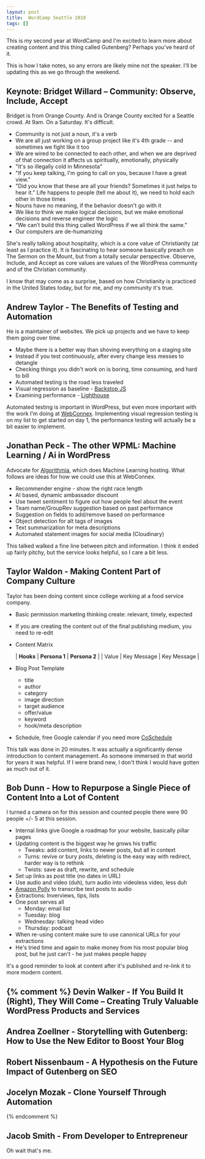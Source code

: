 ```yaml
---
layout: post
title:  WordCamp Seattle 2018
tags: []
---
```

This is my second year at WordCamp and I'm excited to learn more about creating content and this thing called Gutenberg? Perhaps you've heard of it.

This is how I take notes, so any errors are likely mine not the speaker. I'll be updating this as we go through the weekend.

Keynote: Bridget Willard – Community: Observe, Include, Accept
--------------------------------------------------------------
Bridget is from Orange County. And is Orange County excited for a Seattle crowd. At 9am. On a Saturday. It's difficult.

+ Community is not just a noun, it's a verb
+ We are all just working on a group project like it's 4th grade -- and sometimes we fight like it too
+ We are wired to be connected to each other, and when we are deprived of that connection it affects us spiritually, emotionally, physically
+ "It's so illegally cold in Minnesota"
+ "If you keep talking, I'm going to call on you, because I have a great view."
+ "Did you know that these are all your friends? Sometimes it just helps to hear it." Life happens to people (tell me about it), we need to hold each other in those times
+ Nouns have no meaning, if the behavior doesn't go with it
+ We like to think we make logical decisions, but we make emotional decisions and reverse engineer the logic
+ “We can’t build this thing called WordPress if we all think the same.”
+ Our computers are de-humanizing

She's really talking about hospitality, which is a core value of Christianity (at least as I practice it). It is fascinating to hear someone basically preach on The Sermon on the Mount, but from a totally secular perspective. Observe, Include, and Accept as core values are values of the WordPress community and of the Christian community.

I know that may come as a surprise, based on how Christianity is practiced in the United States today, but for me, and my community it's true.

Andrew Taylor - The Benefits of Testing and Automation
--------------------------------------------------------------
He is a maintainer of websites. We pick up projects and we have to keep them going over time.

+ Maybe there is a better way than shoving everything on a staging site
+ Instead if you test continuously, after every change less messes to detangle
+ Checking things you didn't work on is boring, time consuming, and hard to bill
+ Automated testing is the road less traveled
+ Visual regression as baseline - [Backstop JS](https://github.com/garris/BackstopJ)
+ Examining performance - [Lighthouse](https://developers.google.com/web/tools/lighthouse/)

Automated testing is important in WordPress, but even more important with the work I'm doing at [WebConnex](http;//webconnex.com). Implementing visual regression testing is on my list to get started on day 1, the performance testing will actually be a bit easier to implement.

Jonathan Peck - The other WPML: Machine Learning / Ai in WordPress
-------------------------------------------------------------------
Advocate for [Algorithmia](https://algorithmia.com/), which does Machine Learning hosting. What follows are ideas for how we could use this at WebConnex.

+ Recommender engine - show the right race length
+ AI based, dynamic ambassador discount
+ Use tweet sentiment to figure out how people feel about the event
+ Team name/GroupRev suggestion based on past performance
+ Suggestion on fields to add/remove based on performance
+ Object detection for alt tags of images
+ Text summarization for meta descriptions
+ Automated statement images for social media (Cloudinary)

This talked walked a fine line between pitch and information. I think it ended up fairly pitchy, but the service looks helpful, so I care a bit less.


Taylor Waldon - Making Content Part of Company Culture
-------------------------------------------------------
Taylor has been doing content since college working at a food service company.

+ Basic permission marketing thinking create: relevant, timely, expected
+ If you are creating the content out of the final publishing medium, you need to re-edit
+ Content Matrix

   | **Hooks** | **Persona 1** | **Persona 2** |
   | Value | Key Message | Key Message |

+ Blog Post Template
  + title
  + author
  + category
  + image direction
  + target audience
  + offer/value
  + keyword
  + hook/meta description
+ Schedule, free Google calendar if you need more [CoSchedule](https://coschedule.com/)

This talk was done in 20 minutes. It was actually a significantly dense introduction to content management. As someone immersed in that world for years it was helpful. If I were brand new, I don't think I would have gotten as much out of it.

Bob Dunn - How to Repurpose a Single Piece of Content Into a Lot of Content
----------------------------------------------------------------------------
I turned a camera on for this session and counted people there were 90 people +/- 5 at this session.

+ Internal links give Google a roadmap for your website, basically pillar pages
+ Updating content is the biggest way he grows his traffic
  + Tweaks: add content, links to newer posts, but all in context
  + Turns: revive or bury posts, deleting is the easy way with redirect, harder way is to rethink
  + Twists: save as draft, rewrite, and schedule
+ Set up links as post title (no dates in URL)
+ Use audio and video (duh), turn audio into videoless video, less duh
+ [Amazon Polly](https://aws.amazon.com/polly/) to transcribe text posts to audio
+ Extractions: Inverviews, tips, lists
+ One post serves all
  + Monday: email list
  + Tuesday: blog
  + Wednesday: talking head video
  + Thursday: podcast
+ When re-using content make sure to use canonical URLs for your extractions
+ He's tried time and again to make money from his most popular blog post, but he just can't - he just makes people happy

It's a good reminder to look at content after it's published and re-link it to more modern content.

{% comment %}
Devin Walker - If You Build It (Right), They Will Come – Creating Truly Valuable WordPress Products and Services
-----------------------------------------------------------------------------------------------------------------

Andrea Zoellner - Storytelling with Gutenberg: How to Use the New Editor to Boost Your Blog
-------------------------------------------------------------------------------------------

Robert Nissenbaum - A Hypothesis on the Future Impact of Gutenberg on SEO
-------------------------------------------------------------------------

Jocelyn Mozak - Clone Yourself Through Automation
-------------------------------------------------

{% endcomment %}

Jacob Smith - From Developer to Entrepreneur
--------------------------------------------
Oh wait that's me.
